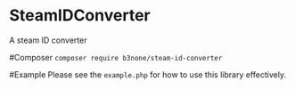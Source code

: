 # SteamIDConverter
A steam ID converter

#Composer
`composer require b3none/steam-id-converter`

#Example
Please see the `example.php` for how to use this library effectively.
